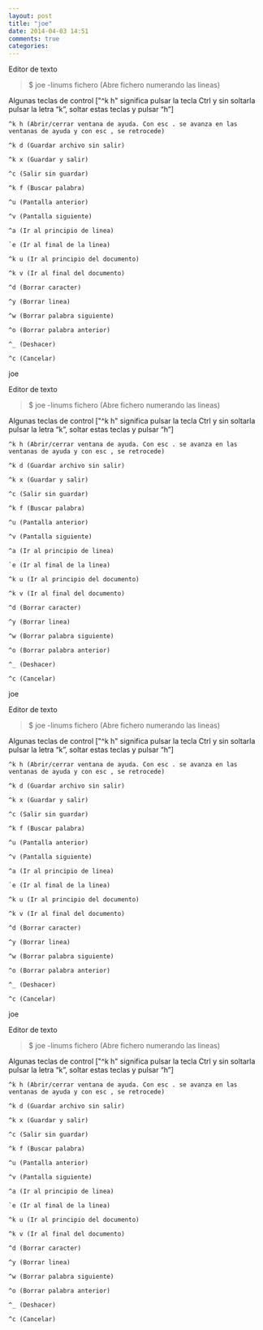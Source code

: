 ```yaml
---
layout: post
title: "joe"
date: 2014-04-03 14:51
comments: true
categories: 
---
```

Editor de texto 

>$ joe -linums fichero (Abre fichero numerando las lineas) 

Algunas teclas de control ["^k h" significa pulsar la tecla Ctrl y sin soltarla pulsar la letra “k”, soltar estas teclas y pulsar “h”] 

	^k h (Abrir/cerrar ventana de ayuda. Con esc . se avanza en las ventanas de ayuda y con esc , se retrocede) 

	^k d (Guardar archivo sin salir) 

	^k x (Guardar y salir) 

	^c (Salir sin guardar) 

	^k f (Buscar palabra) 

	^u (Pantalla anterior) 

	^v (Pantalla siguiente) 

	^a (Ir al principio de linea) 

	`e (Ir al final de la linea) 

	^k u (Ir al principio del documento) 

	^k v (Ir al final del documento) 

	^d (Borrar caracter) 

	^y (Borrar linea) 

	^w (Borrar palabra siguiente) 

	^o (Borrar palabra anterior) 

	^_ (Deshacer) 

	^c (Cancelar)

joe 

Editor de texto 

>$ joe -linums fichero (Abre fichero numerando las lineas) 

Algunas teclas de control ["^k h" significa pulsar la tecla Ctrl y sin soltarla pulsar la letra “k”, soltar estas teclas y pulsar “h”] 

	^k h (Abrir/cerrar ventana de ayuda. Con esc . se avanza en las ventanas de ayuda y con esc , se retrocede) 

	^k d (Guardar archivo sin salir) 

	^k x (Guardar y salir) 

	^c (Salir sin guardar) 

	^k f (Buscar palabra) 

	^u (Pantalla anterior) 

	^v (Pantalla siguiente) 

	^a (Ir al principio de linea) 

	`e (Ir al final de la linea) 

	^k u (Ir al principio del documento) 

	^k v (Ir al final del documento) 

	^d (Borrar caracter) 

	^y (Borrar linea) 

	^w (Borrar palabra siguiente) 

	^o (Borrar palabra anterior) 

	^_ (Deshacer) 

	^c (Cancelar)

joe 

Editor de texto 

>$ joe -linums fichero (Abre fichero numerando las lineas) 

Algunas teclas de control ["^k h" significa pulsar la tecla Ctrl y sin soltarla pulsar la letra “k”, soltar estas teclas y pulsar “h”] 

	^k h (Abrir/cerrar ventana de ayuda. Con esc . se avanza en las ventanas de ayuda y con esc , se retrocede) 

	^k d (Guardar archivo sin salir) 

	^k x (Guardar y salir) 

	^c (Salir sin guardar) 

	^k f (Buscar palabra) 

	^u (Pantalla anterior) 

	^v (Pantalla siguiente) 

	^a (Ir al principio de linea) 

	`e (Ir al final de la linea) 

	^k u (Ir al principio del documento) 

	^k v (Ir al final del documento) 

	^d (Borrar caracter) 

	^y (Borrar linea) 

	^w (Borrar palabra siguiente) 

	^o (Borrar palabra anterior) 

	^_ (Deshacer) 

	^c (Cancelar)

joe 

Editor de texto 

>$ joe -linums fichero (Abre fichero numerando las lineas) 

Algunas teclas de control ["^k h" significa pulsar la tecla Ctrl y sin soltarla pulsar la letra “k”, soltar estas teclas y pulsar “h”] 

	^k h (Abrir/cerrar ventana de ayuda. Con esc . se avanza en las ventanas de ayuda y con esc , se retrocede) 

	^k d (Guardar archivo sin salir) 

	^k x (Guardar y salir) 

	^c (Salir sin guardar) 

	^k f (Buscar palabra) 

	^u (Pantalla anterior) 

	^v (Pantalla siguiente) 

	^a (Ir al principio de linea) 

	`e (Ir al final de la linea) 

	^k u (Ir al principio del documento) 

	^k v (Ir al final del documento) 

	^d (Borrar caracter) 

	^y (Borrar linea) 

	^w (Borrar palabra siguiente) 

	^o (Borrar palabra anterior) 

	^_ (Deshacer) 

	^c (Cancelar)

